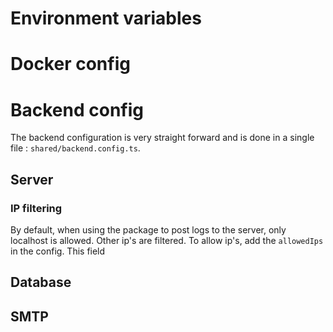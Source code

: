 # Environment variables

# Docker config

# Backend config

The backend configuration is very straight forward and is done in a single file : `shared/backend.config.ts`.

## Server

### IP filtering

By default, when using the package to post logs to the server, only localhost is allowed. Other ip's are filtered. To allow ip's, add the `allowedIps` in the config. This field

## Database

## SMTP
